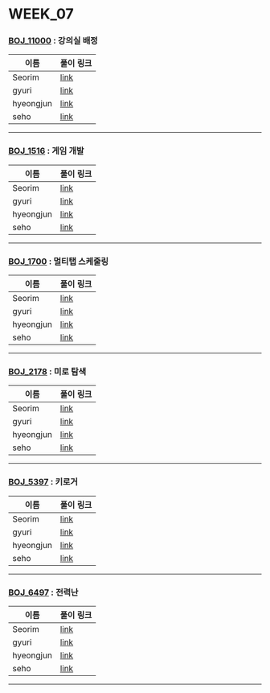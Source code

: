 # WEEK_07

### [BOJ_11000](https://boj.kr/11000) : 강의실 배정

|이름|풀이 링크|
|--|--|
|Seorim| [link](BOJ_11000/Seorim.java)
|gyuri| [link](BOJ_11000/gyuri.py)
|hyeongjun| [link](BOJ_11000/hyeongjun.cpp)
|seho| [link](BOJ_11000/seho.java)
---


### [BOJ_1516](https://boj.kr/1516) : 게임 개발

|이름|풀이 링크|
|--|--|
|Seorim| [link](BOJ_1516/Seorim.java)
|gyuri| [link](BOJ_1516/gyuri.py)
|hyeongjun| [link](BOJ_1516/hyeongjun.cpp)
|seho| [link](BOJ_1516/seho.java)
---


### [BOJ_1700](https://boj.kr/1700) : 멀티탭 스케줄링

|이름|풀이 링크|
|--|--|
|Seorim| [link](BOJ_1700/Seorim.java)
|gyuri| [link](BOJ_1700/gyuri.py)
|hyeongjun| [link](BOJ_1700/hyeongjun.cpp)
|seho| [link](BOJ_1700/seho.java)
---


### [BOJ_2178](https://boj.kr/2178) : 미로 탐색

|이름|풀이 링크|
|--|--|
|Seorim| [link](BOJ_2178/Seorim.java)
|gyuri| [link](BOJ_2178/gyuri.py)
|hyeongjun| [link](BOJ_2178/hyeongjun.cpp)
|seho| [link](BOJ_2178/seho.java)
---


### [BOJ_5397](https://boj.kr/5397) : 키로거

|이름|풀이 링크|
|--|--|
|Seorim| [link](BOJ_5397/Seorim.java)
|gyuri| [link](BOJ_5397/gyuri.py)
|hyeongjun| [link](BOJ_5397/hyeongjun.cpp)
|seho| [link](BOJ_5397/seho.java)
---


### [BOJ_6497](https://boj.kr/6497) : 전력난

|이름|풀이 링크|
|--|--|
|Seorim| [link](BOJ_6497/Seorim.java)
|gyuri| [link](BOJ_6497/gyuri.py)
|hyeongjun| [link](BOJ_6497/hyeongjun.cpp)
|seho| [link](BOJ_6497/seho.java)
---
